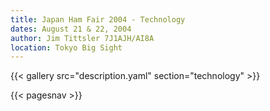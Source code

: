```yaml
---
title: Japan Ham Fair 2004 - Technology
dates: August 21 & 22, 2004
author: Jim Tittsler 7J1AJH/AI8A
location: Tokyo Big Sight
---
```


{{< gallery src="description.yaml" section="technology" >}}

{{< pagesnav >}}
